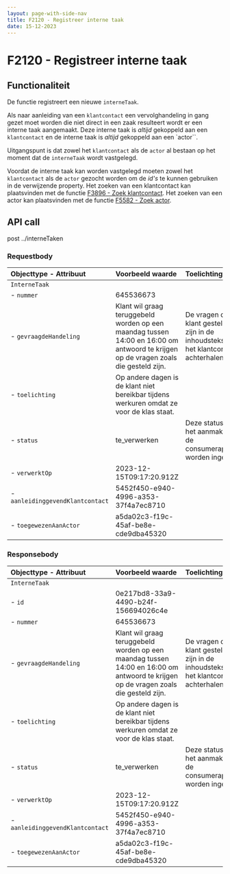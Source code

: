 ```yaml
---
layout: page-with-side-nav
title: F2120 - Registreer interne taak
date: 15-12-2023
---
```


# F2120 - Registreer interne taak

## Functionaliteit

De functie registreert een nieuwe `interneTaak`. 

Als naar aanleiding van een `klantcontact` een vervolghandeling in gang gezet moet worden die niet direct in een zaak resulteert wordt er een interne taak aangemaakt. Deze interne taak is _altijd_ gekoppeld aan een `klantcontact` en de interne taak is _altijd_ gekoppeld aan een `actor``.

Uitgangspunt is dat zowel het `klantcontact` als de `actor` al bestaan op het moment dat de `interneTaak` wordt vastgelegd. 

Voordat de interne taak kan worden vastgelegd moeten zowel het `klantcontact` als de `actor` gezocht worden om de *id's* te kunnen gebruiken in de verwijzende property. Het zoeken van een klantcontact kan plaatsvinden met de functie [F3896 - Zoek klantcontact](./3896.md). Het zoeken van een actor kan plaatsvinden met de functie [F5582 - Zoek actor](./5582.md). 

## API call

post ../interneTaken

### Requestbody

| Objecttype - Attribuut | Voorbeeld waarde | Toelichting |
| :----------- | :----------- | :----------- |
| `InterneTaak` | | |
| - `nummer` | 645536673 |  |
| - `gevraagdeHandeling` | Klant wil graag teruggebeld worden op een maandag tussen 14:00 en 16:00 om antwoord te krijgen op de vragen zoals die gesteld zijn. | De vragen die de klant gesteld heeft zijn in de inhoudstekst van het klantcontact te achterhalen |
| - `toelichting` | Op andere dagen is de klant niet bereikbar tijdens werkuren omdat ze voor de klas staat. |  | 
| - `status` | te_verwerken | Deze status kan bij het aanmaken door de consumerapplicatie worden ingevuld. |
| - `verwerktOp` | 2023-12-15T09:17:20.912Z |  |
| - `aanleidinggevendKlantcontact` | 5452f450-e940-4996-a353-37f4a7ec8710 | |
| - `toegewezenAanActor` | a5da02c3-f19c-45af-be8e-cde9dba45320 | | 

### Responsebody

| Objecttype - Attribuut | Voorbeeld waarde | Toelichting |
| :----------- | :----------- | :----------- |
| `InterneTaak` | | |
| - `id` | 0e217bd8-33a9-4490-b24f-156694026c4e |  |
| - `nummer` | 645536673 |  |
| - `gevraagdeHandeling` | Klant wil graag teruggebeld worden op een maandag tussen 14:00 en 16:00 om antwoord te krijgen op de vragen zoals die gesteld zijn. | De vragen die de klant gesteld heeft zijn in de inhoudstekst van het klantcontact te achterhalen |
| - `toelichting` | Op andere dagen is de klant niet bereikbar tijdens werkuren omdat ze voor de klas staat. |  | 
| - `status` | te_verwerken | Deze status kan bij het aanmaken door de consumerapplicatie worden ingevuld. |
| - `verwerktOp` | 2023-12-15T09:17:20.912Z |  |
| - `aanleidinggevendKlantcontact` | 5452f450-e940-4996-a353-37f4a7ec8710 | |
| - `toegewezenAanActor` | a5da02c3-f19c-45af-be8e-cde9dba45320 | | 
